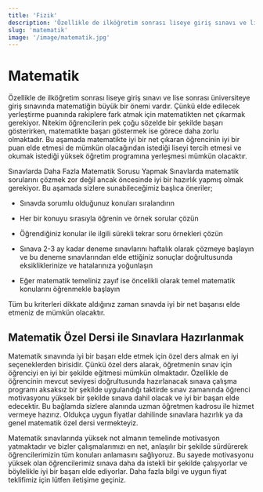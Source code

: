 ```yaml
---
title: 'Fizik'
description: 'Özellikle de ilköğretim sonrası liseye giriş sınavı ve lise sonrası üniversiteye giriş sınavında matematiğin büyük bir önemi vardır.'
slug: 'matematik'
image: '/image/matematik.jpg'
---
```

# Matematik
Özellikle de ilköğretim sonrası liseye giriş sınavı ve lise sonrası üniversiteye giriş sınavında matematiğin büyük bir önemi vardır. Çünkü elde edilecek yerleştirme puanında rakiplere fark atmak için matematikten net çıkarmak gerekiyor. Nitekim öğrencilerin pek çoğu sözelde bir şekilde başarı gösterirken, matematikte başarı göstermek ise görece daha zorlu olmaktadır. Bu aşamada matematikte iyi bir net çıkaran öğrencinin iyi bir puan elde etmesi de mümkün olacağından istediği liseyi tercih etmesi ve okumak istediği yüksek öğretim programına yerleşmesi mümkün olacaktır.

Sınavlarda Daha Fazla Matematik Sorusu Yapmak
Sınavlarda matematik sorularını çözmek zor değil ancak öncesinde iyi bir hazırlık yapmış olmak gerekiyor. Bu aşamada sizlere sunabileceğimiz başlıca öneriler;

- Sınavda sorumlu olduğunuz konuları sıralandırın

- Her bir konuyu sırasıyla öğrenin ve örnek sorular çözün

- Öğrendiğiniz konular ile ilgili sürekli tekrar soru örnekleri çözün

- Sınava 2-3 ay kadar deneme sınavlarını haftalık olarak çözmeye başlayın ve bu deneme sınavlarından elde ettiğiniz sonuçlar doğrultusunda eksikliklerinize ve hatalarınıza yoğunlaşın

- Eğer matematik temeliniz zayıf ise öncelikli olarak temel matematik konularını öğrenmekle başlayın

Tüm bu kriterleri dikkate aldığınız zaman sınavda iyi bir net başarısı elde etmeniz de mümkün olacaktır.

## Matematik Özel Dersi ile Sınavlara Hazırlanmak
Matematik sınavında iyi bir başarı elde etmek için özel ders almak en iyi seçeneklerden birisidir. Çünkü özel ders alarak, öğretmenin sınav için öğrenciyi en iyi bir şekilde eğitmesi mümkün olmaktadır. Özellikle de öğrencinin mevcut seviyesi doğrultusunda hazırlanacak sınava çalışma programı aksaksız bir şekilde uygulandığı taktirde sınav zamanında öğrenci motivasyonu yüksek bir şekilde sınava dahil olacak ve iyi bir başarı elde edecektir. Bu bağlamda sizlere alanında uzman öğretmen kadrosu ile hizmet vermeye hazırız. Oldukça uygun fiyatlar dahilinde sınavlara hazırlık ya da genel matematik özel dersi vermekteyiz.

Matematik sınavlarında yüksek not almanın temelinde motivasyon yatmaktadır ve bizler çalışmalarımızı en net, anlaşılır bir şekilde sürdürerek öğrencilerimizin tüm konuları anlamasını sağlıyoruz. Bu sayede motivasyonu yüksek olan öğrencilerimiz sınava daha da istekli bir şekilde çalışıyorlar ve böylelikle iyi bir başarı elde ediyorlar. Daha fazla bilgi ve uygun fiyat teklifimiz için lütfen iletişime geçiniz.
